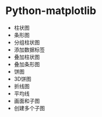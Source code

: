 # Python-matplotlib

- 柱状图
- 条形图
- 分组柱状图
- 添加数据标签
- 叠加柱状图
- 叠加条形图
- 饼图
- 3D饼图
- 折线图
- 平均线
- 画面和子图
- 创建多个子图
